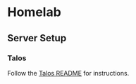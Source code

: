 # Homelab

## Server Setup

### Talos

Follow the [Talos README](talos/README.md) for instructions.
